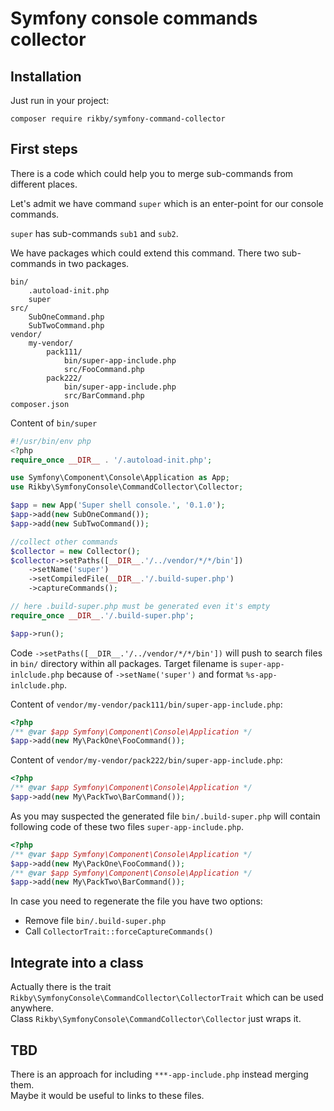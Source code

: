 # Symfony console commands collector

## Installation
Just run in your project:
```
composer require rikby/symfony-command-collector
```

## First steps

There is a code which could help you to merge sub-commands from different places.

Let's admit we have command `super` which is an enter-point for our console commands.

`super` has sub-commands `sub1` and `sub2`.

We have packages which could extend this command. There two sub-commands in two packages.

```
bin/
    .autoload-init.php
    super
src/
    SubOneCommand.php
    SubTwoCommand.php
vendor/
    my-vendor/
        pack111/
            bin/super-app-include.php
            src/FooCommand.php
        pack222/
            bin/super-app-include.php
            src/BarCommand.php
composer.json
```

Content of `bin/super`
```php
#!/usr/bin/env php
<?php
require_once __DIR__ . '/.autoload-init.php';

use Symfony\Component\Console\Application as App;
use Rikby\SymfonyConsole\CommandCollector\Collector;

$app = new App('Super shell console.', '0.1.0');
$app->add(new SubOneCommand());
$app->add(new SubTwoCommand());

//collect other commands
$collector = new Collector();
$collector->setPaths([__DIR__.'/../vendor/*/*/bin'])
    ->setName('super')
    ->setCompiledFile(__DIR__.'/.build-super.php')
    ->captureCommands();

// here .build-super.php must be generated even it's empty
require_once __DIR__.'/.build-super.php';

$app->run();
```

Code `->setPaths([__DIR__.'/../vendor/*/*/bin'])` will push to search files in `bin/` directory within all packages.
Target filename is `super-app-inlclude.php` because of `->setName('super')` and format `%s-app-inlclude.php`.

Content of `vendor/my-vendor/pack111/bin/super-app-include.php`:
```php
<?php
/** @var $app Symfony\Component\Console\Application */
$app->add(new My\PackOne\FooCommand());
```

Content of `vendor/my-vendor/pack222/bin/super-app-include.php`:
```php
<?php
/** @var $app Symfony\Component\Console\Application */
$app->add(new My\PackTwo\BarCommand());
```

As you may suspected the generated file `bin/.build-super.php` will contain following code of these two files `super-app-include.php`.
```php
<?php
/** @var $app Symfony\Component\Console\Application */
$app->add(new My\PackOne\FooCommand());
/** @var $app Symfony\Component\Console\Application */
$app->add(new My\PackTwo\BarCommand());
```

In case you need to regenerate the file you have two options:
- Remove file `bin/.build-super.php`
- Call `CollectorTrait::forceCaptureCommands()`

## Integrate into a class
Actually there is the trait `Rikby\SymfonyConsole\CommandCollector\CollectorTrait` which can be used anywhere.<br>
Class `Rikby\SymfonyConsole\CommandCollector\Collector` just wraps it.

## TBD
There is an approach for including `***-app-include.php` instead merging them.<br>
Maybe it would be useful to links to these files.
